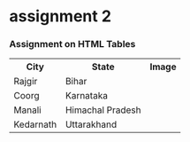 # assignment 2
<!DOCTYPE html>
<html lang="en">
<head>
    <meta charset="UTF-8">
    <meta http-equiv="X-UA-Compatible" content="IE=edge">
    <meta name="viewport" content="width=device-width, initial-scale=1.0">
    <title>Document</title>
</head>
<body>
    <h3>Assignment on HTML Tables</h3>
    <table>
        <tr>
            <th>City</th>
            <th>State</th>
            <th>Image</th>
        </tr>
        <tr>
            <td>Rajgir</td>
            <td>Bihar</td>
            <td><img src="https://i.pinimg.com/236x/36/42/51/364251e8fc5c03980e8d904c7f634b80.jpg" alt=""></td>
        </tr>
        <tr>
            <td>Coorg</td>
            <td>Karnataka</td>
            <td><img src="ttps://i.pinimg.com/236x/cf/9d/e1/cf9de14b847f5d6c38be815e11914c7f.jpg" alt=""></td>
        </tr>
        <tr>
            <td>Manali</td>
            <td>Himachal Pradesh</td>
            <td><img src="https://i.pinimg.com/236x/db/7e/e5/db7ee50995fade71055f927f84b3a6b6.jpg" alt=""></td>
        </tr>
        <tr>
            <td>Kedarnath</td>
            <td>Uttarakhand</td>
            <td><img src="https://i.pinimg.com/236x/ef/43/a7/ef43a7c945ee1e894ec2ccfedc3fad5f.jpg" alt=""></td>
        </tr>
    </table>
</body>
</html>